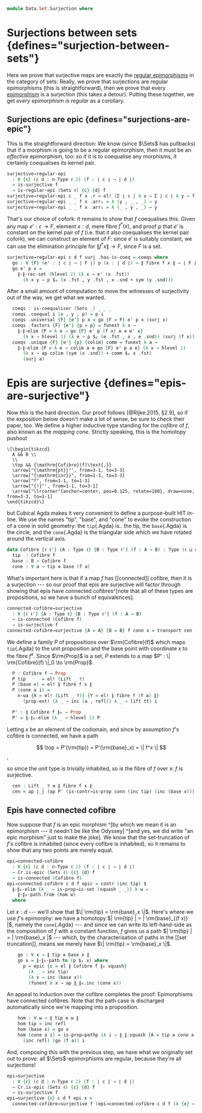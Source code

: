 <!--
```agda
open import Cat.Diagram.Coequaliser.RegularEpi
open import Cat.Diagram.Coequaliser
open import Cat.Prelude

open import Homotopy.Connectedness

import Cat.Reasoning as Cr
```
-->

```agda
module Data.Set.Surjection where
```

<!--
```agda
open is-coequaliser
open is-regular-epi
open Coequaliser
```
-->

# Surjections between sets {defines="surjection-between-sets"}

Here we prove that surjective maps are exactly the [regular epimorphisms]
in the category of sets: Really, we prove that surjections are regular
epimorphisms (this is straightforward), then we prove that every
[epimorphism] is a surjection (this takes a detour). Putting these
together, we get _every epimorphism is regular_ as a corollary.

[regular epimorphisms]: Cat.Diagram.Coequaliser.RegularEpi.html#regular-epimorphisms
[epimorphism]: Cat.Morphism.html#epis

## Surjections are epic {defines="surjections-are-epic"}

This is the straightforward direction: We know (since $\Sets$ has
pullbacks) that if a morphism is going to be a regular epimorphism, then
it must be an _effective_ epimorphism, too: so if it is to coequalise
any morphisms, it certainly coequalises its kernel pair.

```agda
surjective→regular-epi
  : ∀ {ℓ} (c d : n-Type ℓ 2) (f : ∣ c ∣ → ∣ d ∣)
  → is-surjective f
  → is-regular-epi (Sets ℓ) {c} {d} f
surjective→regular-epi c _ f x .r = el! (Σ ∣ c ∣ λ x → Σ ∣ c ∣ λ y → f x ≡ f y)
surjective→regular-epi _ _ f x .arr₁ = λ (y , _ , _) → y
surjective→regular-epi _ _ f x .arr₂ = λ (_ , y , _) → y
```

That's our choice of cofork: it remains to show that $f$ coequalises
this. Given any map $e' : c \to F$, element $x : d$, mere fibre
$f^*(x)$, and proof $p$ that $e'$ is constant on the kernel pair of $f$
(i.e. that it also coequalises the kernel pair cofork), we can construct
an element of $F$: since $e'$ is suitably constant, we can use the
elimination principle for $\| f^*x \| \to F$, since $F$ is a set.

```agda
surjective→regular-epi c d f surj .has-is-coeq = coeqs where
  go : ∀ {F} (e' : ∣ c ∣ → ∣ F ∣) p (x : ∣ d ∣) → ∥ fibre f x ∥ → ∣ F ∣
  go e' p x =
    ∥-∥-rec-set (hlevel 2) (λ x → e' (x .fst))
      (λ x y → p $ₚ (x .fst , y .fst , x .snd ∙ sym (y .snd)))
```

After a small amount of computation to move the witnesses of
surjectivity out of the way, we get what we wanted.

```agda
  coeqs : is-coequaliser (Sets _) _ _ _
  coeqs .coequal i (x , y , p) = p i
  coeqs .universal {F} {e'} p x = go {F = F} e' p x (surj x)
  coeqs .factors {F} {e'} {p = p} = funext λ x →
    ∥-∥-elim {P = λ e → go {F} e' p (f x) e ≡ e' x}
      (λ x → hlevel 1) (λ e → p $ₚ (e .fst , x , e .snd)) (surj (f x))
  coeqs .unique {F} {e'} {p} {colim} comm = funext λ a →
    ∥-∥-elim {P = λ e → colim a ≡ go {F} e' p a e} (λ x → hlevel 1)
      (λ x → ap colim (sym (x .snd)) ∙ comm $ₚ x .fst)
      (surj a)
```

<!--
```agda
surjective→epi
  : ∀ {ℓ} (c d : n-Type ℓ 2) (f : ∣ c ∣ → ∣ d ∣)
  → is-surjective f
  → Cr.is-epic (Sets ℓ) {c} {d} f
surjective→epi c d f surj {c = x} =
  is-regular-epi→is-epic (surjective→regular-epi c d f surj) {c = x}
```
-->

# Epis are surjective {defines="epis-are-surjective"}

Now _this_ is the hard direction. Our proof follows [@Rijke:2015, §2.9],
so if the exposition below doesn't make a lot of sense, be sure to check
their paper, too. We define a higher inductive type standing for the
_cofibre_ of $f$, also known as the _mapping cone_. Strictly speaking,
this is the homotopy pushout

~~~{.quiver}
\[\begin{tikzcd}
  A && B \\
  \\
  \top && {\mathrm{Cofibre}(f)\text{,}}
  \arrow["{\mathrm{pt}}"', from=3-1, to=3-3]
  \arrow["{\mathrm{inr}}", from=1-3, to=3-3]
  \arrow["f", from=1-1, to=1-3]
  \arrow["{!}"', from=1-1, to=3-1]
  \arrow["\lrcorner"{anchor=center, pos=0.125, rotate=180}, draw=none, from=3-3, to=1-1]
\end{tikzcd}\]
~~~

but Cubical Agda makes it very convenient to define a purpose-built HIT
in-line. We use the names "tip", "base", and "cone" to evoke the
construction of a cone in solid geometry: the `tip`{.Agda} is.. the tip,
the `base`{.Agda} is the circle, and the `cone`{.Agda} is the triangular
side which we have rotated around the vertical axis.

```agda
data Cofibre {ℓ ℓ'} {A : Type ℓ} {B : Type ℓ'} (f : A → B) : Type (ℓ ⊔ ℓ') where
  tip  : Cofibre f
  base : B → Cofibre f
  cone : ∀ a → tip ≡ base (f a)
```

What's important here is that if a map $f$ has [[connected]] cofibre, then
it is a surjection --- so our proof that epis are surjective will factor
through showing that epis have connected cofibres^[note that all of
these types are propositions, so we have a bunch of equivalences].

```agda
connected-cofibre→surjective
  : ∀ {ℓ ℓ'} {A : Type ℓ} {B : Type ℓ'} (f : A → B)
  → is-connected (Cofibre f)
  → is-surjective f
connected-cofibre→surjective {A = A} {B = B} f conn x = transport cen (lift tt) where
```

We define a family $P$ of propositions over $\rm{Cofibre}(f)$ which maps
`tip`{.Agda} to the unit proposition and the base point with coordinate
$x$ to the fibre $f^x$. Since $\rm{Prop}$ is a set, $P$ extends to a map
$P' : \| \rm{Cofibre}(f) \|_0 \to \rm{Prop}$.

```agda
  P : Cofibre f → Prop _
  P tip      = el! (Lift _ ⊤)
  P (base x) = el! ∥ fibre f x ∥
  P (cone a i) =
    n-ua {X = el! (Lift _ ⊤)} {Y = el! ∥ fibre f (f a) ∥}
      (prop-ext! (λ _ → inc (a , refl)) λ _ → lift tt) i

  P' : ∥ Cofibre f ∥₀ → Prop _
  P' = ∥-∥₀-elim (λ _ → hlevel 2) P
```

Letting $x$ be an element of the codomain, and since by assumption $f$'s
cofibre is connected, we have a path

$$
\top = P'(\rm{tip}) = P'(\rm{base}_x) = \| f^x \|
$$,

so since the unit type is trivially inhabited, so is the fibre of $f$
over $x$: $f$ is surjective.

```agda
  cen : Lift _ ⊤ ≡ ∥ fibre f x ∥
  cen = ap ∣_∣ (ap P' (is-contr→is-prop conn (inc tip) (inc (base x))))
```

## Epis have connected cofibre

Now suppose that $f$ is an epic morphism ^[by which we mean it is an
epimorphism --- it needn't be like the Odyssey] ^[and yes, we did write
"an epic morphism" just to make the joke]. We know that the
set-truncation of $f$'s cofibre is inhabited (since every cofibre is
inhabited), so it remains to show that any two points are merely equal.

```agda
epi→connected-cofibre
  : ∀ {ℓ} (c d : n-Type ℓ 2) (f : ∣ c ∣ → ∣ d ∣)
  → Cr.is-epic (Sets ℓ) {c} {d} f
  → is-connected (Cofibre f)
epi→connected-cofibre c d f epic = contr (inc tip) $
  ∥-∥₀-elim (λ _ → is-prop→is-set (squash _ _)) λ w →
    ∥-∥₀-path.from (hom w)
  where
```

Let $x : d$ --- we'll show that $\| \rm{tip} = \rm{base}_x \|$. Here's
where we use $f$'s epimorphy: we have a homotopy $| \rm{tip} | = |
\rm{base}_{(f x)} |$, namely the `cone`{.Agda} --- and since we can
write its left-hand-side as the composition of $f$ with a constant
function, $f$ gives us a path $| \rm{tip} | = | \rm{base}_x |$ ---
which, by the characterisation of paths in the [[set truncation]], means
we merely have $\| \rm{tip} = \rm{base}_x \|$.

```agda
    go : ∀ x → ∥ tip ≡ base x ∥
    go x = ∥-∥₀-path.to (p $ₚ x) where
      p = epic {c = el ∥ Cofibre f ∥₀ squash}
        (λ _ → inc tip)
        (λ x → inc (base x))
        (funext λ x → ap ∥_∥₀.inc (cone x))
```

An appeal to induction over the cofibre completes the proof:
Epimorphisms have connected cofibres. Note that the path case is
discharged automatically since we're mapping into a proposition.

```agda
    hom : ∀ w → ∥ tip ≡ w ∥
    hom tip = inc refl
    hom (base x) = go x
    hom (cone a i) = is-prop→pathp (λ i → ∥_∥.squash {A = tip ≡ cone a i})
      (inc refl) (go (f a)) i
```

And, composing this with the previous step, we have what we originally
set out to prove: all $\Sets$-epimorphisms are regular, because they're
all surjections!

```agda
epi→surjective
  : ∀ {ℓ} (c d : n-Type ℓ 2) (f : ∣ c ∣ → ∣ d ∣)
  → Cr.is-epic (Sets ℓ) {c} {d} f
  → is-surjective f
epi→surjective {ℓ} c d f epi x =
  connected-cofibre→surjective f (epi→connected-cofibre c d f (λ {x} → epi {x})) x
```
